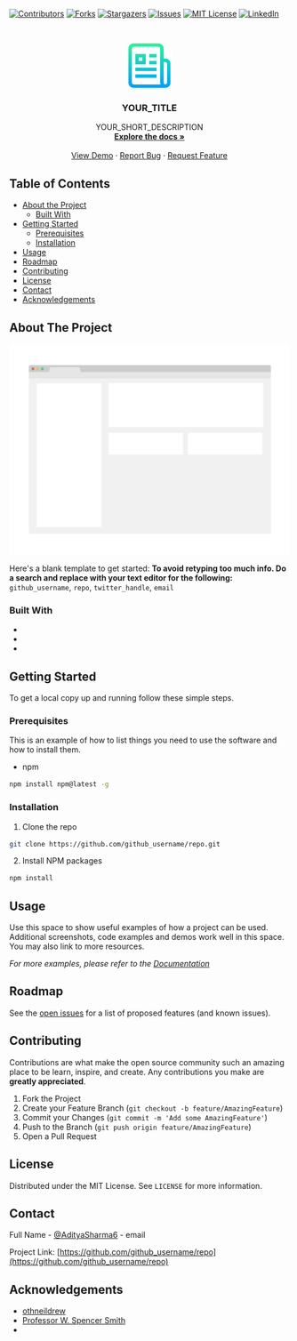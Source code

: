 <!-- Massive Shoutout to othneildrew, douglascayers and DropNib 
*** for setting the foundations of this repo. Major credits to them! -->

<!--
*** To avoid retyping too much info. Do a search and replace for the following:
*** full_name, github_username, repo, linkedin_handle, email
-->





<!-- PROJECT SHIELDS -->
<!--
*** I'm using markdown "reference style" links for readability.
*** Reference links are enclosed in brackets [ ] instead of parentheses ( ).
*** See the bottom of this document for the declaration of the reference variables
*** for contributors-url, forks-url, etc. This is an optional, concise syntax you may use.
*** https://www.markdownguide.org/basic-syntax/#reference-style-links
-->
[![Contributors][contributors-shield]][contributors-url]
[![Forks][forks-shield]][forks-url]
[![Stargazers][stars-shield]][stars-url]
[![Issues][issues-shield]][issues-url]
[![MIT License][license-shield]][license-url]
[![LinkedIn][linkedin-shield]][linkedin-url]



<!-- PROJECT LOGO -->
<br />
<p align="center">
  <a href="https://github.com/github_username/repo">
    <img src="Readme_Images/logo.png" alt="Logo" width="80" height="80">
  </a>

  <h3 align="center">YOUR_TITLE</h3>

  <p align="center">
    YOUR_SHORT_DESCRIPTION
    <br />
    <a href="https://github.com/github_username/repo"><strong>Explore the docs »</strong></a>
    <br />
    <br />
    <a href="https://github.com/github_username/repo">View Demo</a>
    ·
    <a href="https://github.com/github_username/repo/issues">Report Bug</a>
    ·
    <a href="https://github.com/github_username/repo/issues">Request Feature</a>
  </p>
</p>



<!-- TABLE OF CONTENTS -->
## Table of Contents

* [About the Project](#about-the-project)
  * [Built With](#built-with)
* [Getting Started](#getting-started)
  * [Prerequisites](#prerequisites)
  * [Installation](#installation)
* [Usage](#usage)
* [Roadmap](#roadmap)
* [Contributing](#contributing)
* [License](#license)
* [Contact](#contact)
* [Acknowledgements](#acknowledgements)



<!-- ABOUT THE PROJECT -->
## About The Project

[![Product Name Screen Shot][product-screenshot]](https://example.com)

Here's a blank template to get started:
**To avoid retyping too much info. Do a search and replace with your text editor for the following:**
`github_username`, `repo`, `twitter_handle`, `email`


### Built With

* []()
* []()
* []()



<!-- GETTING STARTED -->
## Getting Started

To get a local copy up and running follow these simple steps.

### Prerequisites

This is an example of how to list things you need to use the software and how to install them.
* npm
```sh
npm install npm@latest -g
```

### Installation
 
1. Clone the repo
```sh
git clone https://github.com/github_username/repo.git
```
2. Install NPM packages
```sh
npm install
```



<!-- USAGE EXAMPLES -->
## Usage

Use this space to show useful examples of how a project can be used. Additional screenshots, code examples and demos work well in this space. You may also link to more resources.

_For more examples, please refer to the [Documentation](https://example.com)_



<!-- ROADMAP -->
## Roadmap

See the [open issues](https://github.com/github_username/repo/issues) for a list of proposed features (and known issues).



<!-- CONTRIBUTING -->
## Contributing

Contributions are what make the open source community such an amazing place to be learn, inspire, and create. Any contributions you make are **greatly appreciated**.

1. Fork the Project
2. Create your Feature Branch (`git checkout -b feature/AmazingFeature`)
3. Commit your Changes (`git commit -m 'Add some AmazingFeature'`)
4. Push to the Branch (`git push origin feature/AmazingFeature`)
5. Open a Pull Request



<!-- LICENSE -->
## License

Distributed under the MIT License. See `LICENSE` for more information.



<!-- CONTACT -->
## Contact

Full Name - [@AdityaSharma6](https://www.linkedin.com/in/adityasharma6/) - email

Project Link: [https://github.com/github_username/repo](https://github.com/github_username/repo)



<!-- ACKNOWLEDGEMENTS -->
## Acknowledgements

* [othneildrew](https://github.com/othneildrew/Best-README-Template)
* [Professor W. Spencer Smith](https://gitlab.cas.mcmaster.ca/smiths/se2aa4_cs2me3)
* []()





<!-- MARKDOWN LINKS & IMAGES -->
<!-- https://www.markdownguide.org/basic-syntax/#reference-style-links -->
[contributors-shield]: https://img.shields.io/github/contributors/github_username/Generic-Project-Setup.svg?style=flat-square

[contributors-url]: https://github.com/github_username/Generic-Project-Setup/graphs/contributors

[forks-shield]: https://img.shields.io/github/forks/github_username/Generic-Project-Setup.svg?style=flat-square

[forks-url]: https://github.com/github_username/Generic-Project-Setup/network/members

[stars-shield]: https://img.shields.io/github/stars/github_username/Generic-Project-Setup.svg?style=flat-square

[stars-url]: https://github.com/github_username/Generic-Project-Setup/stargazers

[issues-shield]: https://img.shields.io/github/issues/github_username/Generic-Project-Setup.svg?style=flat-square

[issues-url]: https://github.com/github_username/repo/issues

[license-shield]: https://img.shields.io/github/license/github_username/Generic-Project-Setup.svg?style=flat-square

[license-url]: https://github.com/github_username/Generic-Project-Setup/blob/master/LICENSE.txt

[linkedin-shield]: https://img.shields.io/badge/-LinkedIn-black.svg?style=flat-square&logo=linkedin&colorB=555

[linkedin-url]: https://www.linkedin.com/in/github_username/

[product-screenshot]: Readme_Images/screenshot.png
